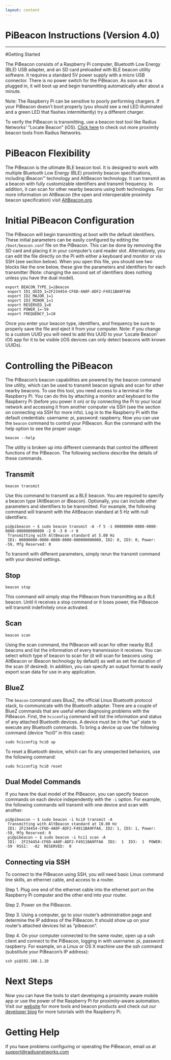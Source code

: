 ```yaml
---
layout: content
---
```


# PiBeacon Instructions (Version 4.0)

<hr>

#Getting Started

The PiBeacon consists of a Raspberry Pi computer, Bluetooth Low Energy (BLE) USB adapter, and an SD card preloaded with BLE beacon utility software.  It requires a standard 5V power supply with a micro USB connector.  There is no power switch for the PiBeacon.  As soon as it is plugged in, it will boot up and begin transmitting automatically after about a minute.

Note: The Raspberry Pi can be sensitive to poorly performing chargers. If your PiBeacon doesn’t boot properly (you should see a red LED illuminated and a green LED that flashes intermittently) try a different charger.

To verify the PiBeacon is transmitting, use a beacon test tool like Radius Networks’ “Locate Beacon” (iOS). [Click here](http://store.radiusnetworks.com/collections/all) to check out more proximity beacon tools from Radius Networks. 

# PiBeacon Flexibility

The PiBeacon is the ultimate BLE beacon tool.  It is designed to work with multiple Bluetooth Low Energy (BLE) proximity beacon specifications, including iBeacon™ technology and AltBeacon technology.  It can transmit as a beacon with fully customizable identifiers and transmit frequency.  In addition, it can scan for other nearby beacons using both technologies.  For more information on AltBeacon (the open and interoperable proximity beacon specification) visit [AltBeacon.org](http://altbeacon.org).

# Initial PiBeacon Configuration

The PiBeacon will begin transmitting at boot with the default identifiers.  These initial parameters can be easily configured by editing the `/boot/beacon.conf` file on the PiBeacon.  This can be done by removing the SD card and placing it in your computer’s card reader slot.  Alternatively, you can edit the file directly on the Pi with either a keyboard and monitor or via SSH (see section below).  When you open this file, you should see two blocks like the one below, these give the parameters and identifiers for each transmitter (Note: changing the second set of identifiers does nothing unless you have the dual model).

```    
export BEACON_TYPE_1=iBeacon
 export ID1_UUID_1=2F234454-CF6D-4A0F-ADF2-F4911BA9FFA6
 export ID2_MAJOR_1=1
 export ID3_MINOR_1=1
 export RESERVED_1=0
 export POWER_1=-59
 export FREQUENCY_1=10
```
Once you enter your beacon type, identifiers, and frequency be sure to 
properly save the file and eject it from your computer.  Note: if you change to a custom UUID you will need to add this UUID to your ‘Locate Beacon’ iOS app 
for it to be visible (iOS devices can only detect beacons with known UUIDs).

# Controlling the PiBeacon

The PiBeacon’s beacon capabilities are powered by the beacon command line utility, which can be used to transmit beacon signals and scan for other nearby beacons.  To use this tool, you need access to a terminal in the Raspberry Pi.  You can do this by attaching a monitor and keyboard to the Raspberry Pi (before you power it on) or by connecting the Pi to your local network and accessing it from another computer via SSH (see the section on connecting via SSH for more info).  Log in to the Raspberry Pi with the default credentials: username: pi, password: raspberry.  Now you can use the `beacon` command to control your PiBeacon.  Run the command with the help option to see the proper usage:

```
beacon --help
```

The utility is broken up into different commands that control the different functions of the PiBeacon.  The following sections describe the details of these commands.

## Transmit

```
beacon transmit
```

Use this command to transmit as a BLE beacon.  You are required to specify a beacon type (AltBeacon or iBeacon).  Optionally, you can include other parameters and identifiers to be transmitted.  For example, the following command will transmit with the AltBeacon standard at 5 Hz with null identifiers:

```
pi@pibeacon ~ $ sudo beacon transmit -A -f 5 -1 00000000-0000-0000-0000-000000000000 -2 0 -3 0 -r 0
 Transmitting with AltBeacon standard at 5.00 Hz
 ID1: 00000000-0000-0000-0000-000000000000, ID2: 0, ID3: 0, Power: -59, Mfg Reserved: 0
```
To transmit with different parameters, simply rerun the transmit command with your desired settings.

## Stop

```
beacon stop
```

This command will simply stop the PiBeacon from transmitting as a BLE beacon.  Until it receives a stop command or it loses power, the PiBeacon will transmit indefinitely once activated.

## Scan

```
beacon scan
```

Using the scan command, the PiBeacon will scan for other nearby BLE beacons and list the information of every transmission it receives.  You can select which type of beacon to scan for (it will scan for beacons using AltBeacon or iBeacon technology by default) as well as set the duration of the scan (if desired).  In addition, you can specify an output format to easily export scan data for use in any application.

## BlueZ

The `beacon` command uses BlueZ, the official Linux Bluetooth protocol stack, to communicate with the Bluetooth adapter.  There are a couple of BlueZ commands that are useful when diagnosing problems with the PiBeacon.  First, the `hciconfig` command will list the information and status of any attached Bluetooth devices.  A device must be in the “up” state to execute any Bluetooth commands.  To bring a device up use the following command (device “hci0” in this case):

```
sudo hciconfig hci0 up
```

To reset a Bluetooth device, which can fix any unexpected behaviors, use the following command:

```
sudo hciconfig hci0 reset
```

## Dual Model Commands

If you have the dual model of the PiBeacon, you can specify beacon commands on each device independently with the `-i` option.  For example, the following commands will transmit with one device and scan with another:

```
pi@pibeacon ~ $ sudo beacon -i hci0 transmit -A
 Transmitting with AltBeacon standard at 10.00 Hz
 ID1: 2F234454-CF6D-4A0F-ADF2-F4911BA9FFA6, ID2: 1, ID3: 1, Power: -59, Mfg Reserved: 0
 pi@pibeacon ~ $ sudo beacon -i hci1 scan -A
 ID1:  2F234454-CF6D-4A0F-ADF2-F4911BA9FFA6  ID2:  1  ID3:  1  POWER:  -59  RSSI:  -82  RESERVED:  0
```

## Connecting via SSH

To connect to the PiBeacon using SSH, you will need basic Linux command line skills, an ethernet cable, and access to a router.

Step 1. Plug one end of the ethernet cable into the ethernet port on the Raspberry Pi computer and the other end into your router.

Step 2. Power on the PiBeacon.

Step 3. Using a computer, go to your router’s administration page and determine the IP address of the PiBeacon.  It should show up on your router’s attached devices list as “pibeacon”.

Step 4. On your computer connected to the same router, open up a ssh client and connect to the PiBeacon, logging in with username: pi, password: raspberry.  For example, on a Linux or OS X machine use the ssh command (substitute your PiBeacon’s IP address):

```
ssh pi@192.168.1.10
```

# Next Steps

Now you can have the tools to start developing a proximity aware mobile app or use the power of the Raspberry Pi for proximity-aware automation. Visit our [website](http://radiusnetworks.com) for more tools and beacon products and check out our [developer blog](http://developer.radiusnetworks.com/blog/) for more tutorials with the Raspberry Pi.

# Getting Help 

If you have problems configuring or operating the PiBeacon, email us at support@radiusnetworks.com
